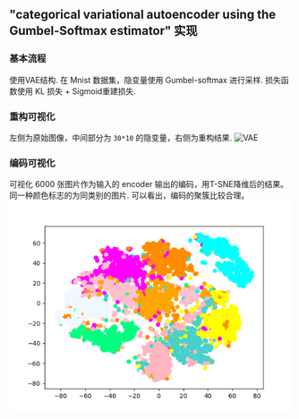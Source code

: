 ## "categorical variational autoencoder using the Gumbel-Softmax estimator" 实现

### 基本流程

使用VAE结构. 在 Mnist 数据集，隐变量使用 Gumbel-softmax 进行采样. 损失函数使用 KL 损失 + Sigmoid重建损失.

### 重构可视化
左侧为原始图像，中间部分为 `30*10` 的隐变量，右侧为重构结果.
![VAE](vae-pic/vae_rebuild.png)

### 编码可视化
可视化 6000 张图片作为输入的 encoder 输出的编码，用T-SNE降维后的结果。
同一种颜色标志的为同类别的图片. 可以看出，编码的聚簇比较合理。
![VAE](vae-pic/vae_embed.png)


